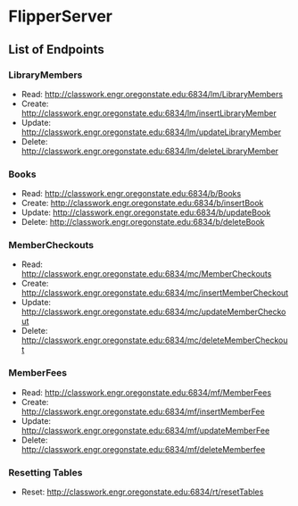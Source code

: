 # FlipperServer

## List of Endpoints
### LibraryMembers
- Read:   http://classwork.engr.oregonstate.edu:6834/lm/LibraryMembers
- Create: http://classwork.engr.oregonstate.edu:6834/lm/insertLibraryMember
- Update: http://classwork.engr.oregonstate.edu:6834/lm/updateLibraryMember
- Delete: http://classwork.engr.oregonstate.edu:6834/lm/deleteLibraryMember

### Books
- Read:   http://classwork.engr.oregonstate.edu:6834/b/Books
- Create: http://classwork.engr.oregonstate.edu:6834/b/insertBook
- Update: http://classwork.engr.oregonstate.edu:6834/b/updateBook
- Delete: http://classwork.engr.oregonstate.edu:6834/b/deleteBook

### MemberCheckouts
- Read:   http://classwork.engr.oregonstate.edu:6834/mc/MemberCheckouts
- Create: http://classwork.engr.oregonstate.edu:6834/mc/insertMemberCheckout
- Update: http://classwork.engr.oregonstate.edu:6834/mc/updateMemberCheckout
- Delete: http://classwork.engr.oregonstate.edu:6834/mc/deleteMemberCheckout

### MemberFees
- Read:   http://classwork.engr.oregonstate.edu:6834/mf/MemberFees
- Create: http://classwork.engr.oregonstate.edu:6834/mf/insertMemberFee
- Update: http://classwork.engr.oregonstate.edu:6834/mf/updateMemberFee
- Delete: http://classwork.engr.oregonstate.edu:6834/mf/deleteMemberfee

### Resetting Tables
- Reset: http://classwork.engr.oregonstate.edu:6834/rt/resetTables